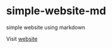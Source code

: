 # simple-website-md
simple website using markdown

Visit [website](https://dudung.github.io/simple-website-md/)
